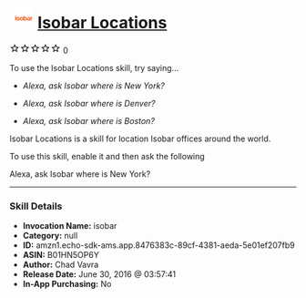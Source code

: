 # &nbsp;<img src="skill_icon" alt="Isobar Locations icon" width="36"> [Isobar Locations](http://alexa.amazon.com/#skills/amzn1.echo-sdk-ams.app.8476383c-89cf-4381-aeda-5e01ef207fb9)
![0 stars](../../images/ic_star_border_black_18dp_1x.png)![0 stars](../../images/ic_star_border_black_18dp_1x.png)![0 stars](../../images/ic_star_border_black_18dp_1x.png)![0 stars](../../images/ic_star_border_black_18dp_1x.png)![0 stars](../../images/ic_star_border_black_18dp_1x.png) 0

To use the Isobar Locations skill, try saying...

* *Alexa, ask Isobar where is New York?*

* *Alexa, ask Isobar where is Denver?*

* *Alexa, ask Isobar where is Boston?*

Isobar Locations is a skill for location Isobar offices around the world.  

To use this skill, enable it and then ask the following

Alexa, ask Isobar where is New York?

***

### Skill Details

* **Invocation Name:** isobar
* **Category:** null
* **ID:** amzn1.echo-sdk-ams.app.8476383c-89cf-4381-aeda-5e01ef207fb9
* **ASIN:** B01HN5OP6Y
* **Author:** Chad Vavra
* **Release Date:** June 30, 2016 @ 03:57:41
* **In-App Purchasing:** No
